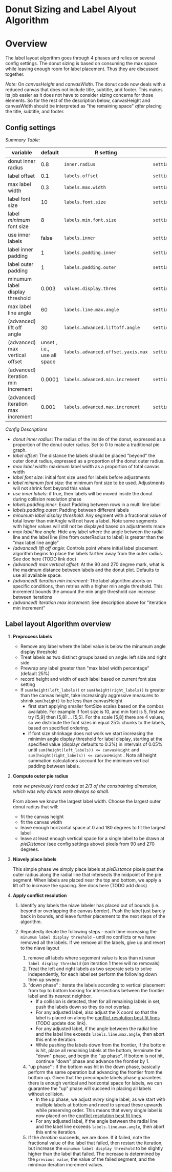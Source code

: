 # Donut Sizing and Label Alyout Algorithm

# Overview 
The label layout algorithm goes through 4 phases and relies on several config settings. The donut sizing is based on consuming the max space while leaving enough room for label placement. Thus they are discussed together.

*Note:* On _canvasHeight_ and _canvasWidth_. The donut code now deals with a reduced canvas that does not include title, subtitle, and footer. This makes its job easier as it does not have to consider sizing concerns for those elements. So for the rest of the description below, canvasHeight and canvasWidth should be interpreted as "the remaining space" _after_ placing the title, subtitle, and footer.

## Config settings

*Summary Table:*
 
  | variable | default | R setting | JS setting |
  | -------- | ------- | --------- | ---------- |
  | donut inner radius                | 0.8     | `inner.radius`                       | `settings.innerRadius`                     |
  | label offset                      | 0.1     | `labels.offset`                      | `settings.labelOffset`                     |
  | max label width                   | 0.3     | `labels.max.width`                   | `settings.labelsMaxWidth`                  |
  | label font size                   | 10      | `labels.font.size`                   | `settings.labelsSize`                      |
  | label _minimum_ font size         | 8       | `labels.min.font.size`               | `settings.labelsMinFontSize`               | 
  | use inner labels                  | false   | `labels.inner`                       | `settings.labelsInner`                     |
  | label inner padding               | 1       | `labels.padding.inner`               | `settings.labelInnerPadding`               |
  | label outer padding               | 1       | `labels.padding.outer`               | `settings.labelOuterPadding`               |
  | minumum label display threshold   | 0.003   | `values.display.thres`               | `settings.minAngle`                        |
  | max label line angle              | 60      | `labels.line.max.angle`              | `settings.labelMaxLineAngle`               |
  | (advanced) lift off angle         | 30      | `labels.advanced.liftoff.angle`      | `settings.liftOffAngle`                    |
  | (advanced) max vertical offset    | unset , i.e., use all space     | `labels.advanced.offset.yaxis.max`   | `settings.labelMaxVerticalOffset`          |
  | (advanced) iteration min increment | 0.0001 | `labels.advanced.min.increment`      | `settings.labelIterationMinIncrement`      | 
  | (advanced) iteration max increment | 0.001  | `labels.advanced.max.increment`      | `settings.labelIterationMaxIncrement`      |
 
*Config Descriptions*

* *donut inner radius*: The radius of the inside of the donut, expressed as a proportion of the donut outer radius. Set to 0 to make a traditional pie graph.
* *label offset*: The distance the labels should be placed "beyond" the outer donut radius, expressed as a proportion of the donut outer radius.
* *max label width*: maximum label width as a proportion of total canvas width
* *label font size*: initial font size used for labels before adjustments
* *label _minimum_ font size*: the minimum font size to be used. Adjustments will not shrink font beyond this value
* *use inner labels*: if true, then labels will be moved inside the donut during collision resolution phase  
* *labels.padding.inner*: Exact Padding between rows in a multi line label 
* *labels.padding.outer*: Padding between different labels   
* *minumum label display threshold*: Any segment with a fractional value of total lower than minAngle will not have a label. Note some segments with higher values will still not be displayed based on adjustments made
* *max label line angle*: Hide any label where the angle between the radial line and the label line (line from outerRadius to label) is greater than the "max label line angle"
* *(advanced) lift off angle*: Controls point where initial label placement algorithm begins to place the labels farther away from the outer radius. See doc here (TODO link doc)
* *(advanced) max vertical offset*: At the 90 and 270 degree mark, what is the maximum distance between labels and the donut plot. Defaults to use all available space.
* *(advanced) iteration min increment*: The label algorithm aborts on specific conditions, then retries with a higher min angle threshold. This increment bounds the amount the min angle threshold can increase between iterations 
* *(advanced) iteration max increment*: See description above for "iteration min increment"
  
## Label layout Algorithm overview

1. **Preprocess labels** 
    * Remove any label where the label value is below the minumum angle display threshold
    * Treat labels as two distinct groups based on angle: left side and right side
    * Prewrap any label greater than "max label width percentage" (default 25%)
    * record height and width of each label based on current font size setting
    * If `sum(height(left_labels))` or `sum(height(right_labels))` is greater than the canvas height, take increasingly aggressive measures to shrink `sum(height)` to be less than canvasHeight 
        * first start applying smaller fontSize scales based on the combos available. For example if font size is 10, and min font is 5, first we try [5,9] then [5,8] ... [5,5]. For the scale [5,8] there are 4 values, so we distribute the font sizes in equal 25% chunks to the labels, based on specified ordering.
        * if font size shrinkage does not work we start increasing the minimim angle display threshold for label display, starting at the specified value (displayr defaults to 0.3%) in intervals of 0.05% until `sum(height(left_labels)) <= canvasHeight` and `sum(height(right_labels)) <= canvasHeight` . Note all height summation calculations account for the minimum vertical padding between labels.

1. **Compute outer pie radius**

    _note we previously hard coded at 2/3 of the constraining dimension, which was why donuts were always so small._
    
    From above we know the largest label width. Choose the largest outer donut radius that will:
     * fit the canvas height
     * fit the canvas width
     * leave enough horizontal space at 0 and 180 degrees to fit the largest label
     * leave at least enough vertical space for a single label to be drawn at _pieDistance_ (see config settings above) pixels from 90 and 270 degrees.
 
1.  **Niavely place labels**

    This simple phase we simply place labels at _pieDistance_ pixels past the outer radius along the radial line that intersects the midpoint of the pie segment. When labels are placed near the top and bottom, we apply a lift off to increase the spacing. See docs here (TODO add docs)

1. **Apply conflict resolution**

    1. Identify any labels the niave labeler has placed out of bounds (i.e. beyond or overlapping the canvas border). Push the label just barely back in bounds, and leave further placement to the next steps of the algorithm.
    
    1. Repeatedly iterate the following steps - each time increasing the `minumum label display threshold` - until no conflicts or we have removed all the labels. If we remove all the labels, give up and revert to the niave layout
        1. remove all labels where segement value is less than `minumum label display threshold` (on iteration 1 there will no removals)
        1. Treat the left and right labels as two seperate sets to solve independently, for each label set perform the following down then up sweep:
        1. "down phase" : iterate the labels according to vertical placement from top to bottom looking for intersections between the frontier label and its nearest neighbor. 
            * If a collision is detected, then for all remaining labels in set, push the labels down so they do not overlap. 
            * For any adjusted label, also adjust the X coord so that the label is placed on along the [conflict resolution best fit lines](./assets/label_conflict_resolution_best_fit_lines.png) (TODO update doc link).
            * For any adjusted label, if the angle between the radial line and the label line exceeds `labels.line.max.angle`, then abort this entire iteration.
            * While pushing the labels down from the frontier, if the bottom is hit, place all remaining labels at the bottom, terminate the "down" phase, and begin the "up phase". If bottom is not hit, continue "down" phase and advance the frontier by 1.
        1. "up phase" : if the bottom was hit in the down phase, basically perform the same operation but advancing the frontier from the bottom up. Given that the precompute labels phase guarantees there is enough vertical and horizontal space for labels, we can guarantee the "up" phase will succeed in placing all labels without collision.
            * In the up phase, we adjust _every_ single label, as we start with multiple labels at bottom and need to spread these upwards while preserving order. This means that every single label is now placed on the [conflict resolution best fit lines](./assets/label_conflict_resolution_best_fit_lines.png).
            * For any adjusted label, if the angle between the radial line and the label line exceeds `labels.line.max.angle`, then abort this entire iteration.
        1. If the *iteration* succeeds, we are done. If it failed, note the fractional value of the label that failed, then restart the iteration, but increase the `minumum label display threshold` to be slightly higher than the label that failed. The increase is determined by the `previous value`, the value of the failed segment, and the min/max iteration increment values.      